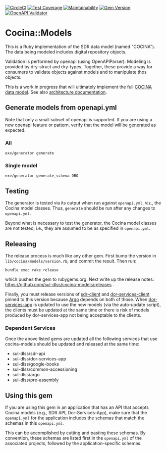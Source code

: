 [![CircleCI](https://circleci.com/gh/sul-dlss/cocina-models.svg?style=svg)](https://circleci.com/gh/sul-dlss/cocina-models)
[![Test Coverage](https://api.codeclimate.com/v1/badges/472273351516ac01dce1/test_coverage)](https://codeclimate.com/github/sul-dlss/cocina-models/test_coverage)
[![Maintainability](https://api.codeclimate.com/v1/badges/472273351516ac01dce1/maintainability)](https://codeclimate.com/github/sul-dlss/cocina-models/maintainability)
[![Gem Version](https://badge.fury.io/rb/cocina-models.svg)](https://badge.fury.io/rb/cocina-models)
[![OpenAPI Validator](http://validator.swagger.io/validator?url=https://raw.githubusercontent.com/sul-dlss/cocina-models/master/openapi.yml)](http://validator.swagger.io/validator/debug?url=https://raw.githubusercontent.com/sul-dlss/cocina-models/master/openapi.yml)

# Cocina::Models

This is a Ruby implementation of the SDR data model (named "COCINA"). The data being modeled includes digital repository objects.

Validation is performed by openapi (using OpenAPIParser). Modeling is provided by dry-struct and dry-types. Together, these provide a way for consumers to validate objects against models and to manipulate thos objects.

This is a work in progress that will ultimately implement the full [COCINA data model](http://sul-dlss.github.io/cocina-models/). See also [architecture documentation](https://sul-dlss.github.io/taco-truck/COCINA.html#cocina-data-models--shapes).

## Generate models from openapi.yml

Note that only a small subset of openapi is supported. If you are using a new openapi feature or pattern, verify that the model will be generated as expected.

### All
```
exe/generator generate
```

### Single model
```
exe/generator generate_schema DRO
```

## Testing

The generator is tested via its output when run against `openapi.yml`, viz., the Cocina model classes. Thus, `generate` should be run after any changes to `openapi.yml`.

Beyond what is necessary to test the generator, the Cocina model classes are not tested, i.e., they are assumed to be as specified in `openapi.yml`.

## Releasing

The release process is much like any other gem. First bump the version in `lib/cocina/models/version.rb`, and commit the result. Then run:
```
bundle exec rake release
```
which pushes the gem to rubygems.org.  Next write up the release notes: https://github.com/sul-dlss/cocina-models/releases .

Finally, you must release versions of [sdr-client](https://github.com/sul-dlss/sdr-client) and [dor-services-client](https://github.com/sul-dlss/dor-services-client/) pinned to this version because [Argo](https://github.com/sul-dlss/argo) depends on both of those. When [dor-services-app](https://github.com/sul-dlss/dor-services-app) is updated to use the new models (via the auto-update script), the clients must be updated at the same time or there is risk of models produced by dor-services-app not being acceptable to the clients.

### Dependent Services

Once the above listed gems are updated all the following services that use cocina-models should be updated and released at the same time:

* sul-dlss/sdr-api
* sul-dlss/dor-services-app
* sul-dlss/google-books
* sul-dlss/common-accessioning
* sul-dlss/argo
* sul-dlss/pre-assembly

## Using this gem

If you are using this gem in an application that has an API that accepts Cocina models (e.g., SDR API, Dor-Services-App), make sure that the `openapi.yml` for the application includes the schemas that match the schemas in this `openapi.yml`.

This can be accomplished by cutting and pasting these schemas. By convention, these schemas are listed first in the `openapi.yml` of the associated projects, followed by the application-specific schemas.
